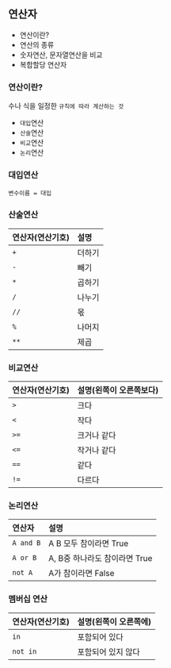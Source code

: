 ## 연산자
- 연산이란?
- 연산의 종류
- 숫자연산, 문자열연산을 비교
- 복합할당 연산자

### 연산이란?
수나 식을 일정한 `규칙에 따라 계산하는 것`
- `대입`연산
- `산술`연산
- `비교`연산
- `논리`연산

### 대입연산
`변수이름 = 대입`

### 산술연산

|연산자(연산기호)|설명|
|:--|:--|
|`+`|더하기|
|`-`|빼기|
|`*`|곱하기|
|`/`|나누기|
|`//`|몫|
|`%`|나머지|
|`**`|제곱|

### 비교연산

|연산자(연산기호)|설명(왼쪽이 오른쪽보다)|
|:--|:--|
|`>`|크다|
|`<`|작다|
|`>=`|크거나 같다|
|`<=`|작거나 같다|
|`==`|같다|
|`!=`|다르다| 

### 논리연산

|연산자|설명|
|:--|:--|
|`A and B`|A B 모두 참이라면 True|
|`A or B`|A, B중 하나라도 참이라면 True|
|`not A`| A가 참이라면 False|

### 멤버십 연산
|연산자(연산기호)|설명(왼쪽이 오른쪽에)|
|:--|:--|
|`in`|포함되어 있다|
|`not in`|포함되어 있지 않다|
